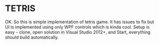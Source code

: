 # TETRIS #

OK. So this is simple implementation of tetris game. It has issues to fix but UI is implemented using only WPF controls which is kinda cool.
Setup is easy - clone, open solution in Visual Studio 2012+, and Start, everything should build automatically.